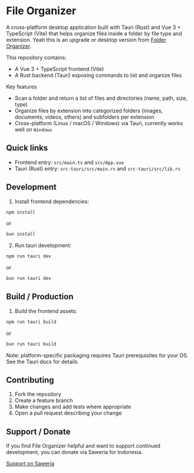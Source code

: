 
# File Organizer

A cross-platform desktop application built with Tauri (Rust) and Vue 3 + TypeScript (Vite) that helps organize files inside a folder by file type and extension. Yeah this is an upgrade or desktop version from [Folder Organizer](https://github.com/AchmadEko003/folder-organizer).

This repository contains:

- A Vue 3 + TypeScript frontend (Vite)
- A Rust backend (Tauri) exposing commands to list and organize files

Key features
- Scan a folder and return a list of files and directories (name, path, size, type)
- Organize files by extension into categorized folders (images, documents, videos, others) and subfolders per extension
- Cross-platform (Linux / macOS / Windows) via Tauri, currently works well on `Windows`

## Quick links

- Frontend entry: `src/main.ts` and `src/App.vue`
- Tauri (Rust) entry: `src-tauri/src/main.rs` and `src-tauri/src/lib.rs`

## Development

1. Install frontend dependencies:

```bash
npm install
```
or
```bash
bun install
```

2. Run tauri development:

```bash
npm run tauri dev
```
or
```bash
bun run tauri dev
```

## Build / Production

1. Build the frontend assets:

```bash
npm run tauri build
```
or
```bash
bun run tauri build
```

Note: platform-specific packaging requires Tauri prerequisites for your OS. See the Tauri docs for details.

## Contributing

1. Fork the repository
2. Create a feature branch
3. Make changes and add tests where appropriate
4. Open a pull request describing your change

## Support / Donate

If you find File Organizer helpful and want to support continued development, you can donate via Saweria for Indonesia.

[Support on Saweria](https://saweria.co/madko003)
